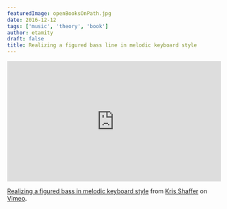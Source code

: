 ```yaml
---
featuredImage: openBooksOnPath.jpg
date: 2016-12-12
tags: ['music', 'theory', 'book']
author: etamity
draft: false
title: Realizing a figured bass line in melodic keyboard style
---
```


<iframe src="http://player.vimeo.com/video/60863823" width="500" height="281" frameborder="0" webkitAllowFullScreen mozallowfullscreen allowFullScreen></iframe> <p><a href="http://vimeo.com/60863823">Realizing a figured bass in melodic keyboard style</a> from <a href="http://vimeo.com/user11692346">Kris Shaffer</a> on <a href="http://vimeo.com">Vimeo</a>.</p>